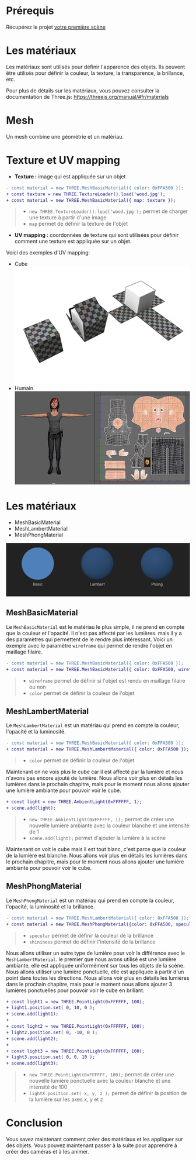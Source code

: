 # Prérequis
Récupérez le projet [votre première scène](../premiere-scene/)

# Les matériaux
Les matériaux sont utilisés pour définir l'apparence des objets. Ils peuvent être utilisés pour définir la couleur, la texture, la transparence, la brillance, etc.

Pour plus de détails sur les matériaux, vous pouvez consulter la documentation de Three.js: https://threejs.org/manual/#fr/materials

# Mesh
Un mesh combine une géométrie et un matériau. 

# Texture et UV mapping
- **Texture :** image qui est appliquée sur un objet
```diff
- const material = new THREE.MeshBasicMaterial({ color: 0xFFA500 });
+ const texture = new THREE.TextureLoader().load('wood.jpg');
+ const material = new THREE.MeshBasicMaterial({ map: texture });
```
> - `new THREE.TextureLoader().load('wood.jpg');` permet de charger une texture à partir d'une image
> - `map` permet de définir la texture de l'objet
- **UV mapping :** coordonnées de texture qui sont utilisées pour définir comment une texture est appliquée sur un objet.

Voici des exemples d'UV mapping:
- Cube
![uv mapping 2](uv-mapping-2.png)
- Humain
![uv mapping 1](uv-mapping-1.png)

# Les matériaux
- MeshBasicMaterial
- MeshLambertMaterial
- MeshPhongMaterial

![Les matériaux](mesh-material.png)

## MeshBasicMaterial
Le `MeshBasicMaterial` est le matériau le plus simple, il ne prend en compte que la couleur et l'opacité. il n'est pas affecté par les lumières. mais il y a des paramètres qui permettent de le rendre plus intéressant. Voici un exemple avec le paramètre `wireframe` qui permet de rendre l'objet en maillage filaire.

```diff
- const material = new THREE.MeshBasicMaterial({ color: 0xFFA500 });
+ const material = new THREE.MeshBasicMaterial({ color: 0xFFA500, wireframe: true });
```
> - `wireframe` permet de définir si l'objet est rendu en maillage filaire ou non
> - `color` permet de définir la couleur de l'objet

## MeshLambertMaterial
Le `MeshLambertMaterial` est un matériau qui prend en compte la couleur, l'opacité et la luminosité.
```diff
- const material = new THREE.MeshBasicMaterial({ color: 0xFFA500 });
+ const material = new THREE.MeshLambertMaterial({ color: 0xFFA500 });
```
> - `color` permet de définir la couleur de l'objet

Maintenant on ne vois plus le cube car il est affecté par la lumière et nous n'avons pas encore ajouté de lumière. Nous allons voir plus en détails les lumières dans le prochain chapitre, mais pour le moment nous allons ajouter une lumière ambiante pour pouvoir voir le cube.
```diff
+ const light = new THREE.AmbientLight(0xFFFFFF, 1);
+ scene.add(light);
```
> - `new THREE.AmbientLight(0xFFFFFF, 1);` permet de créer une nouvelle lumière ambiante avec la couleur blanche et une intensité de 1
> - `scene.add(light);` permet d'ajouter la lumière à la scène

Maintenant on voit le cube mais il est tout blanc, c'est parce que la couleur de la lumière est blanche. Nous allons voir plus en détails les lumières dans le prochain chapitre, mais pour le moment nous allons ajouter une lumière ambiante pour pouvoir voir le cube.

## MeshPhongMaterial
Le `MeshPhongMaterial` est un matériau qui prend en compte la couleur, l'opacité, la luminosité et la brillance.
```diff
- const material = new THREE.MeshLambertMaterial({ color: 0xFFA500 });
+ const material = new THREE.MeshPhongMaterial({color: 0xFFA500, specular: 0xffffff, shininess: 100 });
```
> - `specular` permet de définir la couleur de la brillance
> - `shininess` permet de définir l'intensité de la brillance

Nous allons utiliser un autre type de lumière pour voir la différence avec le `MeshLambertMaterial`. le premier que nous avons utilisé est une lumière ambiante, elle est appliquée uniformément sur tous les objets de la scène. Nous allons utiliser une lumière ponctuelle, elle est appliquée à partir d'un point dans toutes les directions. Nous allons voir plus en détails les lumières dans le prochain chapitre, mais pour le moment nous allons ajouter 3 lumières ponctuelles pour pouvoir voir le cube en brillant.
```diff
+ const light1 = new THREE.PointLight(0xFFFFFF, 100);
+ light1.position.set( 0, 10, 0 );
+ scene.add(light1);
+
+ const light2 = new THREE.PointLight(0xFFFFFF, 100);
+ light2.position.set( 0, -10, 0 );
+ scene.add(light2);
+
+ const light3 = new THREE.PointLight(0xFFFFFF, 100);
+ light3.position.set( 0, 0, 10 );
+ scene.add(light3);
```
> - `new THREE.PointLight(0xFFFFFF, 100);` permet de créer une nouvelle lumière ponctuelle avec la couleur blanche et une intensité de 100
> - `lightX.position.set( x, y, z );` permet de définir la position de la lumière sur les axes x, y et z


# Conclusion
Vous savez maintenant comment créer des matériaux et les appliquer sur des objets. Vous pouvez maintenant passer à la suite pour apprendre à créer des caméras et à les animer.
